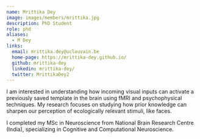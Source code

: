 ```yaml
---
name: Mrittika Dey
image: images/members/mrittika.jpg
description: PhD Student
role: phd
aliases: 
  - M Dey
links:
  email: mrittika.dey@uclouvain.be
  home-page: https://mrittika-dey.github.io/
  github: mrittika-dey
  linkedin: mrittika-dey/
  twitter: MrittikaDey2
---
```

I am interested in understanding how incoming visual inputs can activate a previously saved template in the brain using fMRI and psychophysical techniques. My research focuses on studying how prior knowledge can sharpen our perception of ecologically relevant stimuli, like faces.

I completed my MSc in Neuroscience from National Brain Research Centre (India), specializing in Cognitive and Computational Neuroscience.


